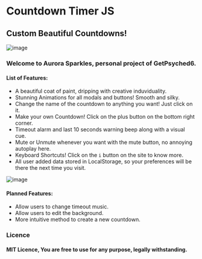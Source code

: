 # Countdown Timer JS

## Custom Beautiful Countdowns!

![image](https://user-images.githubusercontent.com/3417276/144429323-9979e812-5b00-46a1-bfae-e7d8959117ea.png)

### Welcome to Aurora Sparkles, personal project of GetPsyched6.

#### List of Features:

- A beautiful coat of paint, dripping with creative induviduality.
- Stunning Animations for all modals and buttons! Smooth and silky.
- Change the name of the countdown to anything you want! Just click on it.
- Make your own Countdown! Click on the plus button on the bottom right corner.
- Timeout alarm and last 10 seconds warning beep along with a visual cue.
- Mute or Unmute whenever you want with the mute button, no annoying autoplay here.
- Keyboard Shortcuts! Click on the `i` button on the site to know more.
- All user added data stored in LocalStorage, so your preferences will be there the next time you visit.

![image](https://user-images.githubusercontent.com/3417276/144431378-7cf3523f-4822-439f-b5bb-3e95fd7d72e9.png)

#### Planned Features:

- Allow users to change timeout music.
- Allow users to edit the background.
- More intuitive method to create a new countdown.

### Licence
#### MIT Licence, You are free to use for any purpose, legally withstanding.

